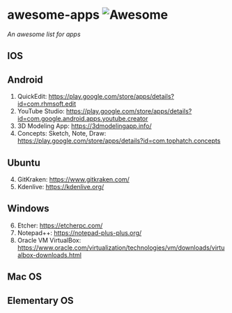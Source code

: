 # awesome-apps ![Awesome](https://cdn.rawgit.com/sindresorhus/awesome/d7305f38d29fed78fa85652e3a63e154dd8e8829/media/badge.svg)
*An awesome list for apps*

## IOS

## Android
1. QuickEdit: https://play.google.com/store/apps/details?id=com.rhmsoft.edit
2. YouTube Studio: https://play.google.com/store/apps/details?id=com.google.android.apps.youtube.creator
3. 3D Modeling App: https://3dmodelingapp.info/
4. Concepts: Sketch, Note, Draw: https://play.google.com/store/apps/details?id=com.tophatch.concepts

## Ubuntu
4. GitKraken: https://www.gitkraken.com/
5. Kdenlive: https://kdenlive.org/

## Windows
6. Etcher: https://etcherpc.com/
7. Notepad++: https://notepad-plus-plus.org/
8. Oracle VM VirtualBox: https://www.oracle.com/virtualization/technologies/vm/downloads/virtualbox-downloads.html

## Mac OS

## Elementary OS
